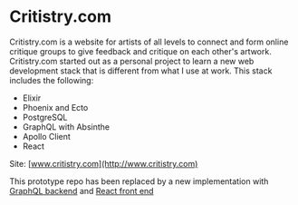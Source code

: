 # Critistry.com

Critistry.com is a website for artists of all levels to connect and form online critique groups to give feedback and critique on each other's artwork.  Critistry.com started out as a personal project to learn a new web development stack that is different from what I use at work.  This stack includes the following:

  * Elixir
  * Phoenix and Ecto
  * PostgreSQL
  * GraphQL with Absinthe
  * Apollo Client
  * React  

Site: [www.critistry.com](http://www.critistry.com)

This prototype repo has been replaced by a new implementation with [GraphQL backend](http://github.com/ehsieh/critistry_api) and [React front end](http://github.com/ehsieh/critistry-app)
